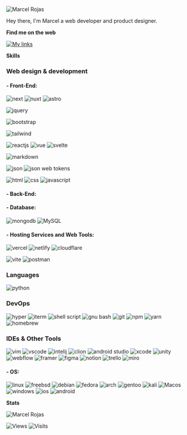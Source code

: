 ![Marcel Rojas](https://raw.githubusercontent.com/marcelrojas/marcelrojas/master/ryomen-sukuna.png)


Hey there, I'm Marcel a web developer and product designer.


<b>Find me on the web</b>

[![My links](https://img.shields.io/badge/behance?style=for-the-badge&logo=behance&logoColor=white)](https://bento.me/marcelrojas)


<b>Skills</b>

### Web design & development

#### - Front-End:

![next](https://img.shields.io/badge/next.js-000000?style=for-the-badge&logo=next.js&logoColor=white)
![nuxt](https://img.shields.io/badge/nuxt.js-00DC82?style=for-the-badge&logo=nuxt.js&logoColor=white)
![astro](https://img.shields.io/badge/astro-BC52EE?style=for-the-badge&logo=astro&logoColor=white)

![jquery](https://img.shields.io/badge/jquery-0769AD?style=for-the-badge&logo=jquery&logoColor=white)

![bootstrap](https://img.shields.io/badge/-bootstrap-563D7C?style=for-the-badge&logo=bootstrap&logoColor=white)

![tailwind](https://img.shields.io/badge/tailwindcss-06B6D4?style=for-the-badge&logo=tailwindcss&logoColor=white)

![reactjs](https://img.shields.io/badge/-reactjs-61DAFB?style=for-the-badge&logo=react&logoColor=black)
![vue](https://img.shields.io/badge/vue.js-35495E?style=for-the-badge&logo=vue.js&logoColor=white)
![svelte](https://img.shields.io/badge/svelte-FF3E00?style=for-the-badge&logo=svelte&logoColor=white)

![markdown](https://img.shields.io/badge/markdown-000000?style=for-the-badge&logo=markdown&logoColor=white)


![json](https://img.shields.io/badge/json-323330?style=for-the-badge&logo=json&logoColor=white)
![json web tokens](https://img.shields.io/badge/json_web_tokens-323330?style=for-the-badge&logo=json-web-tokens&logoColor=white)


![html](https://img.shields.io/badge/html-E34F26?style=for-the-badge&logo=html5&logoColor=white)
![css](https://img.shields.io/badge/css-1572B6?style=for-the-badge&logo=css3&logoColor=white)
![javascript](https://img.shields.io/badge/javascript-F7DF1E?style=for-the-badge&logo=javascript&logoColor=black)

#### - Back-End:


#### - Database:
![mongodb](https://img.shields.io/badge/mongodb-4EA94B?style=for-the-badge&logo=mongodb&logoColor=white)
![MySQL](https://img.shields.io/badge/MySQL-005C84?style=for-the-badge&logo=mysql&logoColor=white)

#### - Hosting Services and Web Tools:

![vercel](https://img.shields.io/badge/vercel-000000?style=for-the-badge&logo=vercel&logoColor=white)
![netlify](https://img.shields.io/badge/netlify-00C7B7?style=for-the-badge&logo=netlify&logoColor=white)
![cloudflare](https://img.shields.io/badge/cloudflare-F38020?style=for-the-badge&logo=cloudflare&logoColor=white)

![vite](https://img.shields.io/badge/vite-646CFF?style=for-the-badge&logo=vite&logoColor=white)
![postman](https://img.shields.io/badge/postman-FF6C37?style=for-the-badge&logo=postman&logoColor=white)


### Languages

![python](https://img.shields.io/badge/python-14354C?style=for-the-badge&logo=python&logoColor=white)


### DevOps

![hyper](https://img.shields.io/badge/hyper-000000?style=for-the-badge&logo=hyper&logoColor=white)
![iterm](https://img.shields.io/badge/iterm2-000000?style=for-the-badge&logo=iterm2&logoColor=white)
![shell script](https://img.shields.io/badge/shell_script-121011?style=for-the-badge&logo=gnu-bash&logoColor=white)
![gnu bash](https://img.shields.io/badge/GNU%20Bash-4EAA25?style=for-the-badge&logo=GNU%20Bash&logoColor=white)
![git](https://img.shields.io/badge/Git-E44C30?style=for-the-badge&logo=git&logoColor=white)
![npm](https://img.shields.io/badge/npm-CB3837?style=for-the-badge&logo=npm&logoColor=white)
![yarn](https://img.shields.io/badge/yarn-2C8EBB?style=for-the-badge&logo=yarn&logoColor=white)
![homebrew](https://img.shields.io/badge/homebrew-FBB040?style=for-the-badge&logo=homebrew&logoColor=black)


### IDEs & Other Tools

![vim](https://img.shields.io/badge/vim-019733?style=for-the-badge&logo=vim&logoColor=white)
![vscode](https://img.shields.io/badge/visual_studio_code-0078D4?style=for-the-badge&logo=visual%20studio%20code&logoColor=white)
![intelij](https://img.shields.io/badge/intellij_idea-000000.svg?style=for-the-badge&logo=intellij-idea&logoColor=white)
![clion](https://img.shields.io/badge/clion-000000?style=for-the-badge&logo=clion&logoColor=white)
![android studio](https://img.shields.io/badge/android_studio-3DDC84?style=for-the-badge&logo=android-studio&logoColor=white)
![xcode](https://img.shields.io/badge/xcode-007ACC?style=for-the-badge&logo=xcode&logoColor=white)
![unity](https://img.shields.io/badge/unity-000000?style=for-the-badge&logo=unity&logoColor=white)
![webflow](https://img.shields.io/badge/webflow-146EF5?style=for-the-badge&logo=webflow&logoColor=white)
![framer](https://img.shields.io/badge/framer-0055FF?style=for-the-badge&logo=framer&logoColor=white)
![figma](https://img.shields.io/badge/figma-F24E1E?style=for-the-badge&logo=figma&logoColor=white)
![notion](https://img.shields.io/badge/notion-000000?style=for-the-badge&logo=notion&logoColor=white)
![trello](https://img.shields.io/badge/trello-0052CC?style=for-the-badge&logo=trello&logoColor=white)
![miro](https://img.shields.io/badge/miro-050038?style=for-the-badge&logo=miro&logoColor=white)

#### - OS:

![linux](https://img.shields.io/badge/linux-FCC624?style=for-the-badge&logo=linux&logoColor=black)
![freebsd](https://img.shields.io/badge/freebsd-AB2B28?style=for-the-badge&logo=freebsd&logoColor=white)
![debian](https://img.shields.io/badge/debian-A81D33?style=for-the-badge&logo=debian&logoColor=white)
![fedora](https://img.shields.io/badge/fedora-294172?style=for-the-badge&logo=fedora&logoColor=white)
![arch](https://img.shields.io/badge/arch_linux-1793D1?style=for-the-badge&logo=arch-linux&logoColor=white)
![gentoo](https://img.shields.io/badge/gentoo-54487A?style=for-the-badge&logo=gentoo&logoColor=white)
![kali](https://img.shields.io/badge/kali_linux-557C94?style=for-the-badge&logo=kali-linux&logoColor=white)
![Macos](https://img.shields.io/badge/Mac_OS-999999?style=for-the-badge&logo=macos&logoColor=white)
![windows](https://img.shields.io/badge/windows-0078D4?style=for-the-badge&logo=windows&logoColor=white)
![ios](https://img.shields.io/badge/iOS-000000?style=for-the-badge&logo=ios&logoColor=white)
![android](https://img.shields.io/badge/android-3DDC84?style=for-the-badge&logo=android&logoColor=white)


<b>Stats</b>

<img align="center" src="https://readmestats.999857.xyz/api?username=marcelrojas&show_icons=true&locale=en&theme=tokyonight" alt="Marcel Rojas">

![Views](https://komarev.com/ghpvc/?username=marcelrojas&style=flat-square&label=Views)
![Visits](https://badges.pufler.dev/visits/marcelrojas/marcelrojas?style=flat-square&logo=github&color=black)